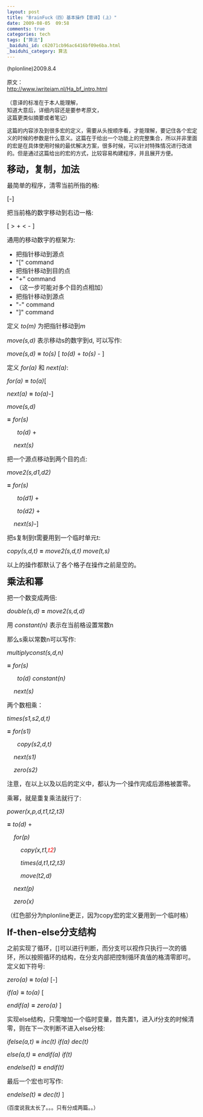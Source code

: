 ```yaml
---
layout: post
title: "BrainFuck（四）基本操作【意译】(上）"
date: 2009-08-05  09:58
comments: true
categories: tech
tags: ["算法"]
_baiduhi_id: c62071cb96ac6416bf09e6ba.html
_baiduhi_category: 算法
---
```


<p class="MsoNormal"><span>(hplonline)2009.8.4<br/><br/></span><span>原文：</span><span><br/><a href="http://www.iwriteiam.nl/Ha_bf_intro.html" target="_blank">http://www.iwriteiam.nl/Ha_bf_intro.html</a><br/><br/></span><span>（意译的标准在于本人能理解，</span><span><br/></span><span>知道大意后，详细内容还是要参考原文，</span><span><br/></span><span>这篇更类似摘要或者笔记）</span></p>
<p class="MsoNormal"><span> </span></p>
<p class="MsoNormal"><span>这篇的内容涉及到很多宏的定义，需要从头按顺序看，才能理解，要记住各个宏定义的时候的参数是什么意义。这篇在于给出一个功能上的完整集合，所以并非里面的宏是在具体使用时候的最优解决方案，很多时候，可以针对特殊情况进行改进的。但是通过这篇给出的宏的方式，比较容易构建程序，并且展开方便。</span></p>
<p align="left" class="MsoNormal" style="text-align: left;"><strong><span style="font-size: 18pt;"> </span></strong></p>
<p align="left" class="MsoNormal" style="text-align: left;"><strong><span style="font-size: 18pt;">移动，复制，加法</span></strong></p>
<p align="left" class="MsoNormal" style="text-align: left;"><span style="font-size: 12pt;">最简单的程序，清零当前所指的格<span>: </span></span></p>
<p align="left" class="MsoNormal" style="text-align: left;"><span style="font-size: 12pt;"><span>  </span>[-]</span></p>
<p align="left" class="MsoNormal" style="text-align: left;"><span style="font-size: 12pt;">把当前格的数字移动到右边一格<span>: </span></span></p>
<p align="left" class="MsoNormal" style="text-align: left;"><span style="font-size: 12pt;"><span>  </span>[ &gt; + &lt; - ]</span></p>
<p align="left" class="MsoNormal" style="text-align: left;"><span style="font-size: 12pt;">通用的移动数字的框架为<span>: </span></span></p>
<ul type="disc"><li class="MsoNormal" style="text-align: left;"><span style="font-size: 12pt;">把指针移动到源点</span></li>
    <li class="MsoNormal" style="text-align: left;"><span style="font-size: 12pt;">"["      command </span></li>
    <li class="MsoNormal" style="text-align: left;"><span style="font-size: 12pt;">把指针移动到目的点<span> </span></span></li>
    <li class="MsoNormal" style="text-align: left;"><span style="font-size: 12pt;">"+"      command </span></li>
    <li class="MsoNormal" style="text-align: left;"><span style="font-size: 12pt;">（这一步可能对多个目的点相加）</span></li>
    <li class="MsoNormal" style="text-align: left;"><span style="font-size: 12pt;">把指针移动到源点</span></li>
    <li class="MsoNormal" style="text-align: left;"><span style="font-size: 12pt;">"-"      command </span></li>
    <li class="MsoNormal" style="text-align: left;"><span style="font-size: 12pt;">"]"      command </span></li>
</ul><p align="left" class="MsoNormal" style="text-align: left;"><span style="font-size: 12pt;">定义 <em><span>to(m)</span></em><span> </span>为把指针移动到<em><span>m</span></em></span></p>
<p align="left" class="MsoNormal" style="text-align: left;"><em><span style="font-size: 12pt;">move(s,d)</span></em><span style="font-size: 12pt;"> </span><span style="font-size: 12pt;">表示移动<span>s</span>的数字到<span>d, </span>可以写作<span>: </span></span></p>
<p align="left" class="MsoNormal" style="text-align: left;"><span style="font-size: 12pt;"><span>  </span><em>move(s,d)</em> <strong>=</strong> <em>to(s)</em> [ <em>to(d)</em> + <em>to(s) </em>- ]</span></p>
<p align="left" class="MsoNormal" style="text-align: left;"><span style="font-size: 12pt;"> </span></p>
<p align="left" class="MsoNormal" style="text-align: left;"><span style="font-size: 12pt;">定义 <em><span>for(a)</span></em><span> </span>和 <em><span>next(a)</span></em><span>: </span></span></p>
<p align="left" class="MsoNormal" style="text-align: left;"><span style="font-size: 12pt;"><span>  </span><em>for(a)</em> <strong>=</strong> <em>to(a)</em>[</span></p>
<p align="left" class="MsoNormal" style="text-align: left;"><span style="font-size: 12pt;"><span>  </span><em>next(a)</em> <strong>=</strong> <em>to(a)</em>-]</span></p>
<p align="left" class="MsoNormal" style="text-align: left;"><span style="font-size: 12pt;"><span>  </span><em>move(s,d)</em></span></p>
<p align="left" class="MsoNormal" style="text-align: left;"><span style="font-size: 12pt;"><span>  </span><strong>=</strong> <em>for(s)</em></span></p>
<p align="left" class="MsoNormal" style="text-align: left;"><span style="font-size: 12pt;"><span>        </span><em>to(d)</em> +</span></p>
<p align="left" class="MsoNormal" style="text-align: left;"><span style="font-size: 12pt;"><span>      </span><em>next(s)</em></span></p>
<p align="left" class="MsoNormal" style="text-align: left;"><span style="font-size: 12pt;"> </span></p>
<p align="left" class="MsoNormal" style="text-align: left;"><span style="font-size: 12pt;">把一个源点移动到两个目的点<span>: </span></span></p>
<p align="left" class="MsoNormal" style="text-align: left;"><span style="font-size: 12pt;"><span>  </span><em>move2(s,d1,d2)</em></span></p>
<p align="left" class="MsoNormal" style="text-align: left;"><span style="font-size: 12pt;"><span>  </span><strong>=</strong> <em>for(s)</em></span></p>
<p align="left" class="MsoNormal" style="text-align: left;"><span style="font-size: 12pt;"><span>        </span><em>to(d1)</em> +</span></p>
<p align="left" class="MsoNormal" style="text-align: left;"><span style="font-size: 12pt;"><span>        </span><em>to(d2)</em> +</span></p>
<p align="left" class="MsoNormal" style="text-align: left;"><span style="font-size: 12pt;"><span>      </span><em>next(s)</em>-]</span></p>
<p align="left" class="MsoNormal" style="text-align: left;"><span style="font-size: 12pt;"> </span></p>
<p align="left" class="MsoNormal" style="text-align: left;"><span style="font-size: 12pt;">把<span>s</span>复制到<span>t</span>需要用到一个临时单元<span>t: </span></span></p>
<p align="left" class="MsoNormal" style="text-align: left;"><span style="font-size: 12pt;"><span>  </span><em>copy(s,d,t)</em> <strong>=</strong> <em>move2(s,d,t) move(t,s)</em></span></p>
<p align="left" class="MsoNormal" style="text-align: left;"><span style="font-size: 12pt;">以上的操作都默认了各个格子在操作之前是空的。</span></p>
<p align="left" class="MsoNormal" style="text-align: left;"><strong><span style="font-size: 18pt;">乘法和幂</span></strong></p>
<p align="left" class="MsoNormal" style="text-align: left;"><span style="font-size: 12pt;">把一个数变成两倍<span>: </span></span></p>
<p align="left" class="MsoNormal" style="text-align: left;"><span style="font-size: 12pt;"><span>  </span><em>double(s,d)</em> <strong>=</strong> <em>move2(s,d,d)</em></span></p>
<p align="left" class="MsoNormal" style="text-align: left;"><span style="font-size: 12pt;">用 <em><span>constant(n)</span></em><span> </span>表示在当前格设置常数<span>n</span></span></p>
<p align="left" class="MsoNormal" style="text-align: left;"><span style="font-size: 12pt;">那么<span>s</span>乘以常数<span>n</span>可以写作<span>: </span></span></p>
<p align="left" class="MsoNormal" style="text-align: left;"><span style="font-size: 12pt;"><span>  </span><em>multiplyconst(s,d,n)</em></span></p>
<p align="left" class="MsoNormal" style="text-align: left;"><span style="font-size: 12pt;"><span>  </span><strong>=</strong> <em>for(s)</em></span></p>
<p align="left" class="MsoNormal" style="text-align: left;"><span style="font-size: 12pt;"><span>        </span><em>to(d) constant(n)</em></span></p>
<p align="left" class="MsoNormal" style="text-align: left;"><span style="font-size: 12pt;"><span>      </span><em>next(s)</em></span></p>
<p align="left" class="MsoNormal" style="text-align: left;"><span style="font-size: 12pt;"> </span></p>
<p align="left" class="MsoNormal" style="text-align: left;"><span style="font-size: 12pt;">两个数相乘：<span> </span></span></p>
<p align="left" class="MsoNormal" style="text-align: left;"><span style="font-size: 12pt;"><span>  </span><em>times(s1,s2,d,t)</em></span></p>
<p align="left" class="MsoNormal" style="text-align: left;"><span style="font-size: 12pt;"><span>  </span><strong>=</strong> <em>for(s1)</em></span></p>
<p align="left" class="MsoNormal" style="text-align: left;"><span style="font-size: 12pt;"><span>        </span><em>copy(s2,d,t)</em></span></p>
<p align="left" class="MsoNormal" style="text-align: left;"><span style="font-size: 12pt;"><span>      </span><em>next(s1)</em></span></p>
<p align="left" class="MsoNormal" style="text-align: left;"><span style="font-size: 12pt;"><span>      </span><em>zero(s2)</em></span></p>
<p align="left" class="MsoNormal" style="text-align: left;"><span style="font-size: 12pt;"> </span></p>
<p align="left" class="MsoNormal" style="text-align: left;"><span style="font-size: 12pt;">注意，在以上以及以后的定义中，都认为一个操作完成后源格被置零。</span></p>
<p align="left" class="MsoNormal" style="text-align: left;"><span style="font-size: 12pt;"> </span></p>
<p align="left" class="MsoNormal" style="text-align: left;"><span style="font-size: 12pt;">乘幂，就是重复乘法就行了<span>:</span></span></p>
<p align="left" class="MsoNormal" style="text-align: left;"><span style="font-size: 12pt;"> </span></p>
<p align="left" class="MsoNormal" style="text-align: left;"><span style="font-size: 12pt;"><span>  </span><em>power(x,p,d,t1,t2,t3)</em></span></p>
<p align="left" class="MsoNormal" style="text-align: left;"><span style="font-size: 12pt;"><span>  </span></span><strong><span style="font-size: 12pt;">=</span></strong><span style="font-size: 12pt;"> <em>to(d)</em> +</span></p>
<p align="left" class="MsoNormal" style="text-align: left;"><span style="font-size: 12pt;"><span>      </span><em>for(p)</em></span></p>
<p align="left" class="MsoNormal" style="text-align: left;"><em><span style="font-size: 12pt;"><span>          </span>copy(x,t1,<span style="color: red;">t2</span>)</span></em></p>
<p align="left" class="MsoNormal" style="text-align: left;"><em><span style="font-size: 12pt;"><span>          </span></span></em><em><span style="font-size: 12pt;">times(d,t1,t2,t3)</span></em></p>
<p align="left" class="MsoNormal" style="text-align: left;"><em><span style="font-size: 12pt;"><span>          </span>move(t2,d)</span></em></p>
<p align="left" class="MsoNormal" style="text-align: left;"><em><span style="font-size: 12pt;"><span>      </span></span></em><em><span style="font-size: 12pt;">next(p)</span></em></p>
<p align="left" class="MsoNormal" style="text-align: left;"><em><span style="font-size: 12pt;"><span>      </span>zero(x)</span></em></p>
<p align="left" class="MsoNormal" style="text-align: left;"><span style="font-size: 12pt;">（红色部分为<span>hplonline</span>更正，因为<span>copy</span>宏的定义要用到一个临时格）</span></p>
<p align="left" class="MsoNormal" style="text-align: left;"> </p>
<p align="left" class="MsoNormal" style="text-align: left;"><strong><span style="font-size: 18pt;">If-then-else</span></strong><strong><span style="font-size: 18pt;">分支结构</span></strong></p>
<p align="left" class="MsoNormal" style="text-align: left;"><span style="font-size: 12pt;">之前实现了循环，<span>[]</span>可以进行判断，而分支可以视作只执行一次的循环，所以按照循环的结构，在分支内部把控制循环真值的格清零即可。定义如下符号<span>: </span></span></p>
<p align="left" class="MsoNormal" style="text-align: left;"><span style="font-size: 12pt;"><span>  </span><em>zero(a)</em> <strong>=</strong> <em>to(a)</em> [-]</span></p>
<p align="left" class="MsoNormal" style="text-align: left;"><span style="font-size: 12pt;"><span>  </span><em>if(a)</em> <strong>=</strong> <em>to(a)</em> [</span></p>
<p align="left" class="MsoNormal" style="text-align: left;"><span style="font-size: 12pt;"><span>  </span><em>endif(a)</em> <strong>=</strong> <em>zero(a)</em> ]</span></p>
<p align="left" class="MsoNormal" style="text-align: left;"><span style="font-size: 12pt;"> </span></p>
<p align="left" class="MsoNormal" style="text-align: left;"><span style="font-size: 12pt;">实现<span>else</span>结构，只需增加一个临时变量，首先置<span>1</span>，进入<span>if</span>分支的时候清零，则在下一次判断不进入<span>else</span>分枝<span>: </span></span></p>
<p align="left" class="MsoNormal" style="text-align: left;"><span style="font-size: 12pt;"><span>  </span><em>ifelse(a,t)</em> <strong>=</strong> <em>inc(t) if(a) dec(t)</em></span></p>
<p align="left" class="MsoNormal" style="text-align: left;"><span style="font-size: 12pt;"><span>  </span><em>else(a,t)</em> <strong>=</strong> <em>endif(a) if(t)</em></span></p>
<p align="left" class="MsoNormal" style="text-align: left;"><span style="font-size: 12pt;"><span>  </span><em>endelse(t)</em> <strong>=</strong> <em>endif(t)</em></span></p>
<p align="left" class="MsoNormal" style="text-align: left;"><span style="font-size: 12pt;">最后一个宏也可写作<span>: </span></span></p>
<p align="left" class="MsoNormal" style="text-align: left;"><span style="font-size: 12pt;"><span>  </span><em>endelse(t)</em> <strong>=</strong> <em>dec(t)</em> ]</span></p>
(百度说我太长了。。。只有分成两篇。。）<br/><p class="MsoNormal"> </p>
